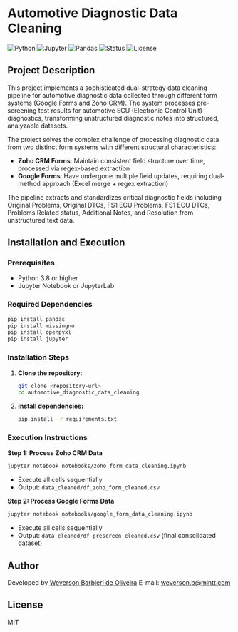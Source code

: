 ﻿# Automotive Diagnostic Data Cleaning

![Python](https://img.shields.io/badge/python-v3.8+-blue.svg) ![Jupyter](https://img.shields.io/badge/jupyter-%23FA0F00.svg?style=flat&logo=jupyter&logoColor=white) ![Pandas](https://img.shields.io/badge/pandas-%23150458.svg?style=flat&logo=pandas&logoColor=white) ![Status](https://img.shields.io/badge/status-completed-brightgreen.svg) ![License](https://img.shields.io/badge/license-MIT-green.svg)

## Project Description

This project implements a sophisticated dual-strategy data cleaning pipeline for automotive diagnostic data collected through different form systems (Google Forms and Zoho CRM). The system processes pre-screening test results for automotive ECU (Electronic Control Unit) diagnostics, transforming unstructured diagnostic notes into structured, analyzable datasets.

The project solves the complex challenge of processing diagnostic data from two distinct form systems with different structural characteristics:

- **Zoho CRM Forms**: Maintain consistent field structure over time, processed via regex-based extraction
- **Google Forms**: Have undergone multiple field updates, requiring dual-method approach (Excel merge + regex extraction)

The pipeline extracts and standardizes critical diagnostic fields including Original Problems, Original DTCs, FS1 ECU Problems, FS1 ECU DTCs, Problems Related status, Additional Notes, and Resolution from unstructured text data.

## Installation and Execution

### Prerequisites
- Python 3.8 or higher
- Jupyter Notebook or JupyterLab

### Required Dependencies
```bash
pip install pandas
pip install missingno
pip install openpyxl
pip install jupyter
```

### Installation Steps

1. **Clone the repository:**
   ```bash
   git clone <repository-url>
   cd automotive_diagnostic_data_cleaning
   ```

2. **Install dependencies:**
   ```bash
   pip install -r requirements.txt
   ```

### Execution Instructions

**Step 1: Process Zoho CRM Data**
```bash
jupyter notebook notebooks/zoho_form_data_cleaning.ipynb
```
- Execute all cells sequentially
- Output: `data_cleaned/df_zoho_form_cleaned.csv`

**Step 2: Process Google Forms Data**
```bash
jupyter notebook notebooks/google_form_data_cleaning.ipynb
```
- Execute all cells sequentially
- Output: `data_cleaned/df_prescreen_cleaned.csv` (final consolidated dataset)

## Author
Developed by [Weverson Barbieri de Oliveira]([text](https://github.com/weversonbarbieri))
E-mail: weverson.b@mintt.com 

## License
MIT